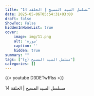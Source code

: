 ```yaml
---
title: "مسلسل السيد المسيح | الحلقة 14"
date: 2025-05-06T05:54:31+03:00
draft: false
ShowToc: False
hiddenInHomeList: true
cover:
    image: img/11.png
    alt: 'صورة'
    caption: ''
    hidden: true
summary: ""
tags: ["مسلسل السيد المسيح (ع)"]
categories: []
---
```


{{< youtube D3DETwfflss >}}  
<br>
مسلسل السيد المسيح | الحلقة 14
